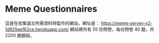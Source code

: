 # Meme Questionnaires
這是在收集論文所需資料時製作的網站，網址是： https://meme-servey-v2-1d925ee162ce.herokuapp.com/
網站裡共有 55 份問卷，每份問卷 40 題，共 2200 題題組。
